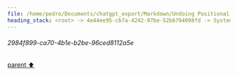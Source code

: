 ```yaml
---
file: /home/pedro/Documents/chatgpt_export/Markdown/Undoing Positional Encodings.md
heading_stack: <root> -> 4e44ee95-cb7a-4242-97be-52b6794098fd -> System -> 2984f899-ca70-4b1e-b2be-96ced8112a5e
---
```

###### 2984f899-ca70-4b1e-b2be-96ced8112a5e
[parent ⬆️](#4e44ee95-cb7a-4242-97be-52b6794098fd)
